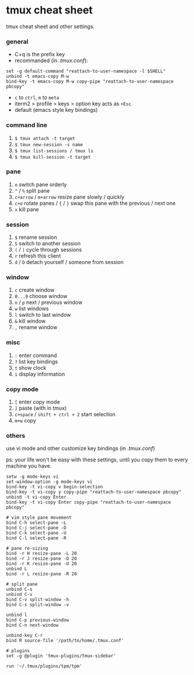 # tmux cheat sheet
tmux cheat sheet and other settings.

### general 

* C+q is the prefix key
* recommanded (in _.tmux.conf_):
```
set -g default-command "reattach-to-user-namespace -l $SHELL"
unbind -t emacs-copy M-w
bind-key -t emacs-copy M-w copy-pipe "reattach-to-user-namespace pbcopy"
```

* `c` to `ctrl`, `m` to `meta` 
* iterm2 > profile > keys > option key acts as `+Esc`
* default (emacs style key bindings) 


### command line

1. ```$ tmux attach -t target```
2. ```$ tmux new-session -s name```
3. ```$ tmux list-sessions / tmux ls```
4. ```$ tmux kill-session -t target```

### pane

1. `o` switch pane orderly 
2. `"` / `%` split pane 
3. `c+arrow` / `m+arrow` resize pane slowly / quickly
4. `c+o` rotate panes / `{` / `}` swap this pane with the previous / next one
5. `x` kill pane

### session 

1. `$` rename session 
2. `S` switch to another session
3. `(` / `)` cycle through sessions
4. `r`  refresh this client
5. `d` / `D` detach yourself / someone from session 

### window

1. `c` create window
2. `0...9` choose window
3. `n` / `p` next / previous window
4. `w` list windows
5. `l` switch to last window
6. `&` kill window
7. `,` rename window

### misc

1. `:` enter command
2. `?` list key bindings
3. `t` show clock
4. `i` display information

### copy mode 

1. `[` enter copy mode
2. `]` paste (with in tmux) 
3. `c+space` / `shift + ctrl + 2` start selection 
4. `m+w` copy

### others 

use vi mode and other customize key bindings (in _.tmux.conf_)

ps: your life won't be easy with these settings, until you copy them to every machine you have.

```
setw -g mode-keys vi
set-window-option -g mode-keys vi
bind-key -t vi-copy v begin-selection
bind-key -t vi-copy y copy-pipe "reattach-to-user-namespace pbcopy"
unbind -t vi-copy Enter
bind-key -t vi-copy Enter copy-pipe "reattach-to-user-namespace pbcopy"

# vim style pane movement
bind C-h select-pane -L
bind C-j select-pane -D
bind C-k select-pane -U
bind C-l select-pane -R

# pane re-sizing
bind -r H resize-pane -L 20
bind -r J resize-pane -D 20
bind -r K resize-pane -U 20
unbind L
bind -r L resize-pane -R 20

# split pane
unbind C-s
unbind C-v
bind C-v split-window -h
bind C-s split-window -v

unbind l
bind C-p previous-window
bind C-n next-window

unbind-key C-r
bind R source-file '/path/to/home/.tmux.conf'

# plugins
set -g @plugin 'tmux-plugins/tmux-sidebar'

run '~/.tmux/plugins/tpm/tpm'
```
